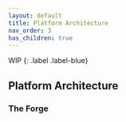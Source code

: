 ```yaml
---
layout: default
title: Platform Architecture
nav_order: 3
has_children: true
---
```


WIP
{: .label .label-blue}

## Platform Architecture

### The Forge

### 
